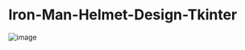 # Iron-Man-Helmet-Design-Tkinter
![image](https://user-images.githubusercontent.com/74178334/166436943-247ab0cc-1aea-483c-b561-cb18995db39b.png)
